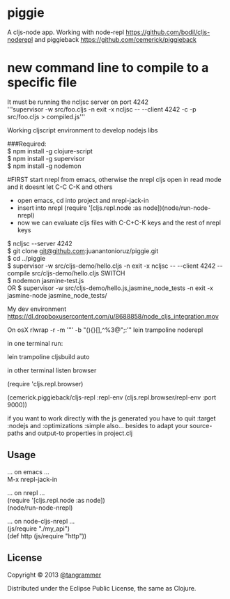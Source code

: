 # piggie

A cljs-node app.
Working with node-repl  https://github.com/bodil/cljs-noderepl  and piggieback https://github.com/cemerick/piggieback


# new command line to compile to a specific file   
It must be running the ncljsc server on port 4242   
'''supervisor -w src/foo.cljs -n exit -x ncljsc -- --client 4242 -c -p src/foo.cljs > compiled.js'''


Working cljscript environment to develop nodejs libs

###Required:   
$ npm install -g clojure-script   
$ npm install -g supervisor   
$ npm install -g nodemon   

#FIRST start nrepl from emacs, otherwise the nrepl cljs open in read mode and it doesnt let C-C C-K and others   
+ open emacs, cd into project and nrepl-jack-in
+ insert into nrepl (require '[cljs.repl.node :as node])(node/run-node-nrepl) 
+ now we can evaluate cljs files with C-C+C-K keys and the rest of nrepl keys 

$ ncljsc --server 4242   
$ git clone git@github.com:juanantonioruz/piggie.git   
$ cd ../piggie  
$ supervisor -w src/cljs-demo/hello.cljs -n exit -x ncljsc -- --client 4242 --compile src/cljs-demo/hello.cljs
SWITCH  
$ nodemon jasmine-test.js  
OR
$ supervisor -w src/cljs-demo/hello.js,jasmine_node_tests -n exit -x jasmine-node jasmine_node_tests/

My dev environment    
https://dl.dropboxusercontent.com/u/8688858/node_cljs_integration.mov




On osX
rlwrap -r -m  '\"' -b "(){}[],^%3@\";:'" lein trampoline noderepl

in one terminal run: 

lein trampoline cljsbuild auto

in other terminal listen browser

(require 'cljs.repl.browser)

(cemerick.piggieback/cljs-repl
  :repl-env (cljs.repl.browser/repl-env :port 9000))


if you want to work directly with the js generated you have to quit :target :nodejs and :optimizations :simple also... besides to adapt your source-paths and output-to properties in project.clj

## Usage 


... on emacs ...    
M-x nrepl-jack-in

... on nrepl ...   
(require '[cljs.repl.node :as node])   
(node/run-node-nrepl)   

... on node-cljs-nrepl ...   
(js/require "./my_api")   
(def http (js/require "http"))   




## License

Copyright © 2013 [@tangrammer](https://twitter.com/tangrammer)

Distributed under the Eclipse Public License, the same as Clojure.

